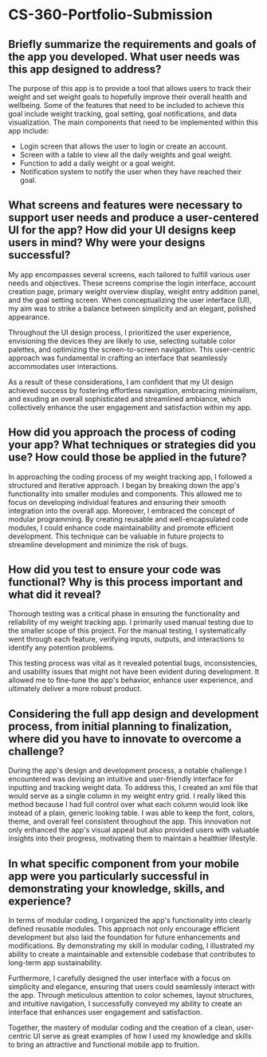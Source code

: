 # CS-360-Portfolio-Submission

## Briefly summarize the requirements and goals of the app you developed. What user needs was this app designed to address?
The purpose of this app is to provide a tool that allows users to track their weight and set weight goals to hopefully improve their overall health and wellbeing. Some of the features that need to be included to achieve this goal include weight tracking, goal setting, goal notifications, and data visualization. The main components that need to be implemented within this app include:
-	Login screen that allows the user to login or create an account.
-	Screen with a table to view all the daily weights and goal weight.
-	Function to add a daily weight or a goal weight.
-	Notification system to notify the user when they have reached their goal.

## What screens and features were necessary to support user needs and produce a user-centered UI for the app? How did your UI designs keep users in mind? Why were your designs successful?
My app encompasses several screens, each tailored to fulfill various user needs and objectives. These screens comprise the login interface, account creation page, primary weight overview display, weight entry addition panel, and the goal setting screen. When conceptualizing the user interface (UI), my aim was to strike a balance between simplicity and an elegant, polished appearance.

Throughout the UI design process, I prioritized the user experience, envisioning the devices they are likely to use, selecting suitable color palettes, and optimizing the screen-to-screen navigation. This user-centric approach was fundamental in crafting an interface that seamlessly accommodates user interactions.

As a result of these considerations, I am confident that my UI design achieved success by fostering effortless navigation, embracing minimalism, and exuding an overall sophisticated and streamlined ambiance, which collectively enhance the user engagement and satisfaction within my app.

## How did you approach the process of coding your app? What techniques or strategies did you use? How could those be applied in the future?
In approaching the coding process of my weight tracking app, I followed a structured and iterative approach. I began by breaking down the app's functionality into smaller modules and components. This allowed me to focus on developing individual features and ensuring their smooth integration into the overall app. Moreover, I embraced the concept of modular programming. By creating reusable and well-encapsulated code modules, I could enhance code maintainability and promote efficient development. This technique can be valuable in future projects to streamline development and minimize the risk of bugs.

## How did you test to ensure your code was functional? Why is this process important and what did it reveal?
Thorough testing was a critical phase in ensuring the functionality and reliability of my weight tracking app. I primarily used manual testing due to the smaller scope of this project. For the manual testing, I systematically went through each feature, verifying inputs, outputs, and interactions to identify any potention problems. 

This testing process was vital as it revealed potential bugs, inconsistencies, and usability issues that might not have been evident during development. It allowed me to fine-tune the app's behavior, enhance user experience, and ultimately deliver a more robust product.

## Considering the full app design and development process, from initial planning to finalization, where did you have to innovate to overcome a challenge?
During the app's design and development process, a notable challenge I encountered was devising an intuitive and user-friendly interface for inputting and tracking weight data. To address this, I created an xml file that would serve as a single column in my weight entry grid. I really liked this method because I had full control over what each column would look like instead of a plain, generic looking table. I was able to keep the font, colors, theme, and overall feel consistent throughout the app. This innovation not only enhanced the app's visual appeal but also provided users with valuable insights into their progress, motivating them to maintain a healthier lifestyle.

## In what specific component from your mobile app were you particularly successful in demonstrating your knowledge, skills, and experience?
In terms of modular coding, I organized the app's functionality into clearly defined reusable modules. This approach not only encourage efficient development but also laid the foundation for future enhancements and modifications. By demonstrating my skill in modular coding, I illustrated my ability to create a maintainable and extensible codebase that contributes to long-term app sustainability.

Furthermore, I carefully designed the user interface with a focus on simplicity and elegance, ensuring that users could seamlessly interact with the app. Through meticulous attention to color schemes, layout structures, and intuitive navigation, I successfully conveyed my ability to create an interface that enhances user engagement and satisfaction.

Together, the mastery of modular coding and the creation of a clean, user-centric UI serve as great examples of how I used my knowledge and skills to bring an attractive and functional mobile app to fruition.
